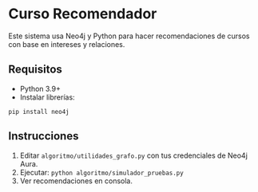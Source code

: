 # Curso Recomendador

Este sistema usa Neo4j y Python para hacer recomendaciones de cursos con base en intereses y relaciones.

## Requisitos

- Python 3.9+
- Instalar librerías:
```
pip install neo4j
```

## Instrucciones

1. Editar `algoritmo/utilidades_grafo.py` con tus credenciales de Neo4j Aura.
2. Ejecutar: `python algoritmo/simulador_pruebas.py`
3. Ver recomendaciones en consola.

